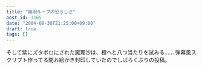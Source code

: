 ```yaml
---
title: "無限ループの恐ろしさ"
post_id: 3165
date: "2004-08-30T21:25:00+09:00"
draft: true
tags: []
---
```



そして紫にズタボロにされた魔理沙は、橙へと八つ当たりを試みる…… 弾幕風スクリプト作ってる間お絵かき封印していたのでしばらくぶりの投稿。
